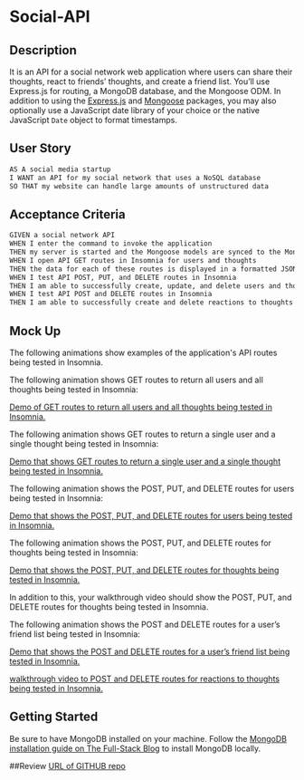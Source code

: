 # Social-API

## Description


It is an API for a social network web application where users can share their thoughts, react to friends’ thoughts, and create a friend list. You’ll use Express.js for routing, a MongoDB database, and the Mongoose ODM. In addition to using the [Express.js](https://www.npmjs.com/package/express) and [Mongoose](https://www.npmjs.com/package/mongoose) packages, you may also optionally use a JavaScript date library of your choice or the native JavaScript `Date` object to format timestamps.

## User Story

```md
AS A social media startup
I WANT an API for my social network that uses a NoSQL database
SO THAT my website can handle large amounts of unstructured data
```

## Acceptance Criteria

```md
GIVEN a social network API
WHEN I enter the command to invoke the application
THEN my server is started and the Mongoose models are synced to the MongoDB database
WHEN I open API GET routes in Insomnia for users and thoughts
THEN the data for each of these routes is displayed in a formatted JSON
WHEN I test API POST, PUT, and DELETE routes in Insomnia
THEN I am able to successfully create, update, and delete users and thoughts in my database
WHEN I test API POST and DELETE routes in Insomnia
THEN I am able to successfully create and delete reactions to thoughts and add and remove friends to a user’s friend list
```

## Mock Up

The following animations show examples of the application's API routes being tested in Insomnia.

The following animation shows GET routes to return all users and all thoughts being tested in Insomnia:

[Demo of GET routes to return all users and all thoughts being tested in Insomnia.](https://watch.screencastify.com/v/ZxjCTf9XqkMCVun4C397)

The following animation shows GET routes to return a single user and a single thought being tested in Insomnia:

[Demo that shows GET routes to return a single user and a single thought being tested in Insomnia.](https://watch.screencastify.com/v/ha9I4UujTUUiFnOF2WZk)

The following animation shows the POST, PUT, and DELETE routes for users being tested in Insomnia:

[Demo that shows the POST, PUT, and DELETE routes for users being tested in Insomnia.](https://watch.screencastify.com/v/7L3tDe2jpzc9KbnDHbN7)

The following animation shows the POST, PUT, and DELETE routes for thoughts being tested in Insomnia:

[Demo that shows the POST, PUT, and DELETE routes for thoughts being tested in Insomnia.](https://watch.screencastify.com/v/Bo8YfLIDTUwOnpO7kk5B)

In addition to this, your walkthrough video should show the POST, PUT, and DELETE routes for thoughts being tested in Insomnia.

The following animation shows the POST and DELETE routes for a user’s friend list being tested in Insomnia:

[Demo that shows the POST and DELETE routes for a user’s friend list being tested in Insomnia.](https://watch.screencastify.com/v/NbihwMOLlOXahV3liuFa)

[walkthrough video to POST and DELETE routes for reactions to thoughts being tested in Insomnia.](https://watch.screencastify.com/v/yXV18LbvjMkHT9shznDb)

## Getting Started

Be sure to have MongoDB installed on your machine. Follow the [MongoDB installation guide on The Full-Stack Blog](https://coding-boot-camp.github.io/full-stack/mongodb/how-to-install-mongodb) to install MongoDB locally.


##Review
[URL of GITHUB repo](https://github.com/PROGRAMER122223/Social-API.git)